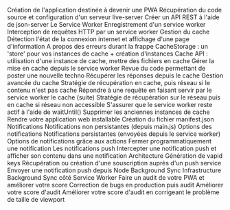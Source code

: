 Création de l'application destinée à devenir une PWA 
  Récupération du code source et configuration d'un serveur live-server
  Créer un API REST à l'aide de json-server
Le Service Worker 
  Enregistrement d'un service worker
  Interception de requêtes HTTP par un service worker
Gestion du cache
  Détection l'état de la connexion internet et affichage d'une page d'information
  A propos des erreurs durant la frappe
  CacheStorage : un 'store' pour vos instances de cache + création d'instances
  Cache API : utilisation d'une instance de cache, mettre des fichiers en cache
  Gérer la mise en cache depuis le service worker
  Revue du code permettant de poster une nouvelle techno
  Récupérer les réponses depuis le cache
Gestion avancée du cache
  Stratégie de récupération en cache, puis réseau si le contenu n'est pas cache
  Répondre à une requête en faisant servir par le service worker le cache (suite)
  Stratégie de récupération sur le réseau puis en cache si réseau non accessible
  S'assurer que le service worker reste actif à l'aide de waitUntil()
  Supprimer les anciennes instances de cache
Rendre votre application web installable
  Création du fichier manifest.json
Notifications
  Notifications non persistantes (depuis main.js)
  Options des notifications
  Notifications persistantes (envoyées depuis le service worker)
  Options de notifications grâce aux actions
  Fermer programmatiquement une notification
Les notifications push
  Intercepter une notification push et afficher son contenu dans une notification
  Architecture
  Génération de vapid keys
  Récupération ou création d'une souscription auprès d'un push service
  Envoyer une notification push depuis Node
Background Sync
  Infrastructure
  Background Sync côté Service Worker
Faire un audit de votre PWA et améliorer votre score
  Correction de bugs en production puis audit
  Améliorer votre score d'audit
  Améliorer votre score d'audit en corrigeant le problème de taille de viewport
